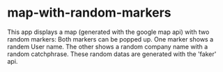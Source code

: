 # map-with-random-markers

This app displays a map (generated with the google map api) with two random markers:
Both markers can be popped up.
One marker shows a randem User name. The other shows a random company name with a random catchphrase.
These random datas are generated with the 'faker' api.

